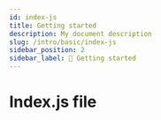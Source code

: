 ```yaml
---
id: index-js
title: Getting started
description: My document description
slug: /intro/basic/index-js
sidebar_position: 2
sidebar_label: 🚀 Getting started 
---
```


# Index.js file